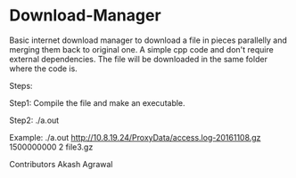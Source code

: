 # Download-Manager
Basic internet download manager to download a file in pieces parallelly and merging them back to original one. A simple cpp code and don't require external dependencies.
The file will be downloaded in the same folder where the code is.

Steps:

Step1: Compile the file and make an executable.

Step2: ./a.out <url of the file>  <approx size of file> <no of parallel downloads you want to make> <file name you want to download with>

Example: ./a.out http://10.8.19.24/ProxyData/access.log-20161108.gz  1500000000 2 file3.gz


Contributors
Akash Agrawal
